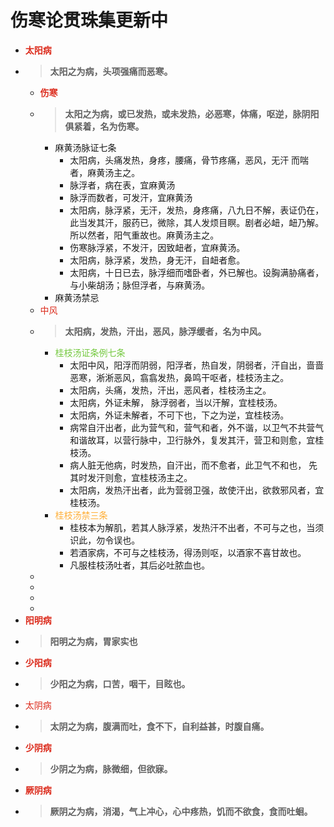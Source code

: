# 伤寒论贯珠集更新中
- <font color=#DC2D1E>**太阳病**</font>
- > **太阳之为病，头项强痛而恶寒。**
    - <font color=#DC2D1E>**伤寒**</font>
    - > **太阳之为病，或已发热，或未发热，必恶寒，体痛，呕逆，脉阴阳俱紧着，名为伤寒。**
        - 麻黄汤脉证七条
            - 太阳病，头痛发热，身疼，腰痛，骨节疼痛，恶风，无汗 而喘者，麻黄汤主之。
            - 脉浮者，病在表，宜麻黄汤
            - 脉浮而数者，可发汗，宜麻黄汤
            - 太阳病，脉浮紧，无汗，发热，身疼痛，八九日不解，表证仍在，此当发其汗，服药已，微除，其人发烦目瞑。剧者必衄，衄乃解。所以然者，阳气重故也。麻黄汤主之。
            - 伤寒脉浮紧，不发汗，因致衄者，宜麻黄汤。
            - 太阳病，脉浮紧，发热，身无汗，自衄者愈。
            - 太阳病，十日已去，脉浮细而嗜卧者，外已解也。设胸满胁痛者，与小柴胡汤；脉但浮者，与麻黄汤。
        - 麻黄汤禁忌
    - <font color=#DC2D1E>中风</font>
    - > **太阳病，发热，汗出，恶风，脉浮缓者，名为中风。**
        - <font color=#75C940>桂枝汤证条例七条</font>
            - 太阳中风，阳浮而阴弱，阳浮者，热自发，阴弱者，汗自出，啬啬恶寒，淅淅恶风，翕翕发热，鼻鸣干呕者，桂枝汤主之。
            - 太阳病，头痛，发热，汗出，恶风者，桂枝汤主之。
            - 太阳病，外证未解， 脉浮弱者，当以汗解，宜桂枝汤。
            - 太阳病，外证未解者，不可下也，下之为逆，宜桂枝汤。
            - 病常自汗出者，此为营气和，营气和者，外不谐，以卫气不共营气和谐故耳，以营行脉中，卫行脉外，复发其汗，营卫和则愈，宜桂枝汤。
            - 病人脏无他病，时发热，自汗出，而不愈者，此卫气不和也， 先其时发汗则愈，宜桂枝汤主之。
            - 太阳病，发热汗出者，此为营弱卫强，故使汗出，欲救邪风者，宜桂枝汤。
        - <font color=#FFAF38>桂枝汤禁三条</font>
            - 桂枝本为解肌，若其人脉浮紧，发热汗不出者，不可与之也，当须识此，勿令误也。
            - 若酒家病，不可与之桂枝汤，得汤则呕，以酒家不喜甘故也。
            - 凡服桂枝汤吐者，其后必吐脓血也。
    - 
    - 
    - 
    - 
- <font color=#DC2D1E>**阳明病**</font>
- > **阳明之为病，胃家实也**
- <font color=#DC2D1E>**少阳病**</font>
- > **少阳之为病，口苦，咽干，目眩也。**
- <font color=#DC2D1E>太阴病</font>
- > **太阴之为病，腹满而吐，食不下，自利益甚，时腹自痛。**
- <font color=#DC2D1E>**少阴病**</font>
- > **少阴之为病，脉微细，但欲寐。**
- <font color=#DC2D1E>**厥阴病**</font>
- > **厥阴之为病，消渴，气上冲心，心中疼热，饥而不欲食，食而吐蛔。**